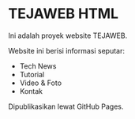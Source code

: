 # TEJAWEB HTML

Ini adalah proyek website TEJAWEB.

Website ini berisi informasi seputar:
- Tech News
- Tutorial
- Video & Foto
- Kontak

Dipublikasikan lewat GitHub Pages.
